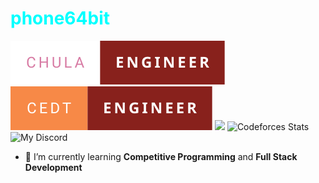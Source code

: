 <h1 align="left" style="color:cyan;">phone64bit</h1>

![Chula](https://raw.githubusercontent.com/CEDT-Chula/For-The-Cedt-Badge/9158fba08249df3322bb7e08b5b41ab7633fc62a/badges/chula-engineer.svg) ![CEDT](https://raw.githubusercontent.com/CEDT-Chula/For-The-Cedt-Badge/9158fba08249df3322bb7e08b5b41ab7633fc62a/badges/cedt-engineer.svg)
<img src="https://i.pinimg.com/564x/65/34/c3/6534c3e6376bdbaaebfe83dee66f5fbb.jpg" width=30%>
![Codeforces Stats](https://codeforces-readme-stats.vercel.app/api/card?username=phone64bit)![My Discord](https://discord-readme-badge.vercel.app/api?id=371998522666516481)

- 🌱 I’m currently learning **Competitive Programming** and **Full Stack Development**


